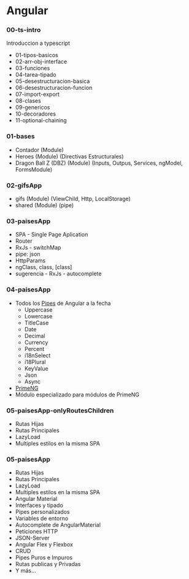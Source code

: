 # Angular

### 00-ts-intro
Introduccion a typescript 
* 01-tipos-basicos
* 02-arr-obj-interface
* 03-funciones
* 04-tarea-tipado
* 05-desestructuracion-basica
* 06-desestructuracion-funcion
* 07-import-export
* 08-clases
* 09-genericos
* 10-decoradores
* 11-optional-chaining

### 01-bases
* Contador (Module)
* Heroes (Module) (Directivas Estructurales)
* Dragon Ball Z (DBZ) (Module) (Inputs, Outpus, Services, ngModel, FormsModule)

### 02-gifsApp
* gifs (Module) (ViewChild, Http, LocalStorage)
* shared (Module) (pipe)

### 03-paisesApp
* SPA - Single Page Aplication
* Router
* RxJs - switchMap
* pipe: json
* HttpParams
* ngClass, class, [class]
* sugerencia - RxJs - autocomplete

### 04-paisesApp
* Todos los [Pipes](https://angular.io/api?query=pipe) de Angular a la fecha
  - Uppercase
  - Lowercase
  - TitleCase
  - Date
  - Decimal
  - Currency
  - Percent
  - i18nSelect
  - i18Plural
  - KeyValue
  - Json
  - Async
* [PrimeNG](https://markdownlivepreview.com/)
* Módulo especializado para módulos de PrimeNG

### 05-paisesApp-onlyRoutesChildren
* Rutas Hijas
* Rutas Principales
* LazyLoad
* Multiples estilos en la misma SPA

### 05-paisesApp
* Rutas Hijas
* Rutas Principales
* LazyLoad
* Multiples estilos en la misma SPA
* Angular Material
* Interfaces y tipado
* Pipes personalizados
* Variables de entorno
* Autocomplete de AngularMaterial
* Peticiones HTTP
* JSON-Server
* Angular Flex y Flexbox
* CRUD
* Pipes Puros e Impuros
* Rutas publicas y Privadas
* Y más...
